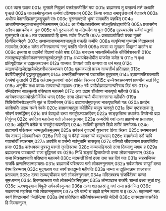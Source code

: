 001  	व्यास उवाच
001a	भूतग्रामे नियुक्तं यत्तदेतत्कीर्तितं मया
001c	ब्राह्मणस्य तु यत्कृत्यं तत्ते वक्ष्यामि पृच्छते
002a	जातकर्मप्रभृत्यस्य कर्मणां दक्षिणावताम्
002c	क्रिया स्यादा समावृत्तेराचार्ये वेदपारगे
003a	अधीत्य वेदानखिलान्गुरुशुश्रूषणे रतः
003c	गुरूणामनृणो भूत्वा समावर्तेत यज्ञवित्
004a	आचार्येणाभ्यनुज्ञातश्चतुर्णामेकमाश्रमम्
004c	आ विमोक्षाच्छरीरस्य सोऽनुतिष्ठेद्यथाविधि
005a	प्रजासर्गेण दारैश्च ब्रह्मचर्येण वा पुनः
005c	वने गुरुसकाशे वा यतिधर्मेण वा पुनः
006a	गृहस्थस्त्वेव सर्वेषां चतुर्णां मूलमुच्यते
006c	तत्र पक्वकषायो हि दान्तः सर्वत्र सिध्यति
007a	प्रजावाञ्श्रोत्रियो यज्वा मुक्तो दिव्यैस्त्रिभिरृणैः
007c	अथान्यानाश्रमान्पश्चात्पूतो गच्छति कर्मभिः
008a	यत्पृथिव्यां पुण्यतमं विद्यास्थानं तदावसेत्
008c	यतेत तस्मिन्प्रामाण्यं गन्तुं यशसि चोत्तमे
009a	तपसा वा सुमहता विद्यानां पारणेन वा
009c	इज्यया वा प्रदानैर्वा विप्राणां वर्धते यशः
010a	यावदस्य भवत्यस्मिँल्लोके कीर्तिर्यशस्करी
010c	तावत्पुण्यकृताँल्लोकाननन्तान्पुरुषोऽश्नुते
011a	अध्यापयेदधीयीत याजयेत यजेत च
011c	न वृथा प्रतिगृह्णीयान्न च दद्यात्कथञ्चन
012a	याज्यतः शिष्यतो वापि कन्यया वा धनं महत्
012c	यद्यागच्छेद्यजेद्दद्यान्नैकोऽश्नीयात्कथञ्चन
013a	गृहमावसतो ह्यस्य नान्यत्तीर्थं प्रतिग्रहात्
013c	देवर्षिपितृगुर्वर्थं वृद्धातुरबुभुक्षताम्
014a	अन्तर्हिताभितप्तानां यथाशक्ति बुभूषताम्
014c	द्रव्याणामतिशक्त्यापि देयमेषां कृतादपि
015a	अर्हतामनुरूपाणां नादेयं ह्यस्ति किञ्चन
015c	उच्चैःश्रवसमप्यश्वं प्रापणीयं सतां विदुः
016a	अनुनीय तथा काव्यः सत्यसन्धो महाव्रतः
016c	स्वैः प्राणैर्ब्राह्मणप्राणान्परित्राय दिवं गतः
017a	रन्तिदेवश्च साङ्कृत्यो वसिष्ठाय महात्मने
017c	अपः प्रदाय शीतोष्णा नाकपृष्ठे महीयते
018a	आत्रेयश्चन्द्रदमयोरर्हतोर्विविधं धनम्
018c	दत्त्वा लोकान्ययौ धीमाननन्तान्स महीपतिः
019a	शिबिरौशीनरोऽङ्गानि सुतं च प्रियमौरसम्
019c	ब्राह्मणार्थमुपाकृत्य नाकपृष्ठमितो गतः
020a	प्रतर्दनः काशिपतिः प्रदाय नयने स्वके
020c	ब्राह्मणायातुलां कीर्तिमिह चामुत्र चाश्नुते
021a	दिव्यं मृष्टशलाकं तु सौवर्णं परमर्द्धिमत्
021c	छत्रं देवावृधो दत्त्वा सराष्ट्रोऽभ्यपतद्दिवम्
022a	साङ्कृतिश्च तथात्रेयः शिष्येभ्यो ब्रह्म निर्गुणम्
022c	उपदिश्य महातेजा गतो लोकाननुत्तमान्
023a	अम्बरीषो गवां दत्त्वा ब्राह्मणेभ्यः प्रतापवान्
023c	अर्बुदानि दशैकं च सराष्ट्रोऽभ्यपतद्दिवम्
024a	सावित्री कुण्डले दिव्ये शरीरं जनमेजयः
024c	ब्राह्मणार्थे परित्यज्य जग्मतुर्लोकमुत्तमम्
025a	सर्वरत्नं वृषादर्भो युवनाश्वः प्रियाः स्त्रियः
025c	रम्यमावसथं चैव दत्त्वामुं लोकमास्थितः
026a	निमी राष्ट्रं च वैदेहो जामदग्न्यो वसुन्धराम्
026c	ब्राह्मणेभ्यो ददौ चापि गयश्चोर्वीं सपत्तनाम्
027a	अवर्षति च पर्जन्ये सर्वभूतानि चासकृत्
027c	वसिष्ठो जीवयामास प्रजापतिरिव प्रजाः
028a	करंधमस्य पुत्रस्तु मरुत्तो नृपतिस्तथा
028c	कन्यामङ्गिरसे दत्त्वा दिवमाशु जगाम ह
029a	ब्रह्मदत्तश्च पाञ्चाल्यो राजा बुद्धिमतां वरः
029c	निधिं शङ्खं द्विजाग्र्येभ्यो दत्त्वा लोकानवाप्तवान्
030a	राजा मित्रसहश्चापि वसिष्ठाय महात्मने
030c	मदयन्तीं प्रियां दत्त्वा तया सह दिवं गतः
031a	सहस्रजिच्च राजर्षिः प्राणानिष्टान्महायशाः
031c	ब्राह्मणार्थे परित्यज्य गतो लोकाननुत्तमान्
032a	सर्वकामैश्च सम्पूर्णं दत्त्वा वेश्म हिरण्मयम्
032c	मुद्गलाय गतः स्वर्गं शतद्युम्नो महीपतिः
033a	नाम्ना च द्युतिमान्नाम शाल्वराजः प्रतापवान्
033c	दत्त्वा राज्यमृचीकाय गतो लोकाननुत्तमान्
034a	मदिराश्वश्च राजर्षिर्दत्त्वा कन्यां सुमध्यमाम्
034c	हिरण्यहस्ताय गतो लोकान्देवैरभिष्टुतान्
035a	लोमपादश्च राजर्षिः शान्तां दत्त्वा सुतां प्रभुः
035c	ऋश्यशृङ्गाय विपुलैः सर्वकामैरयुज्यत
036a	दत्त्वा शतसहस्रं तु गवां राजा प्रसेनजित्
036c	सवत्सानां महातेजा गतो लोकाननुत्तमान्
037a	एते चान्ये च बहवो दानेन तपसा च ह
037c	महात्मानो गताः स्वर्गं शिष्टात्मानो जितेन्द्रियाः
038a	तेषां प्रतिष्ठिता कीर्तिर्यावत्स्थास्यति मेदिनी
038c	दानयज्ञप्रजासर्गैरेते हि दिवमाप्नुवन्

